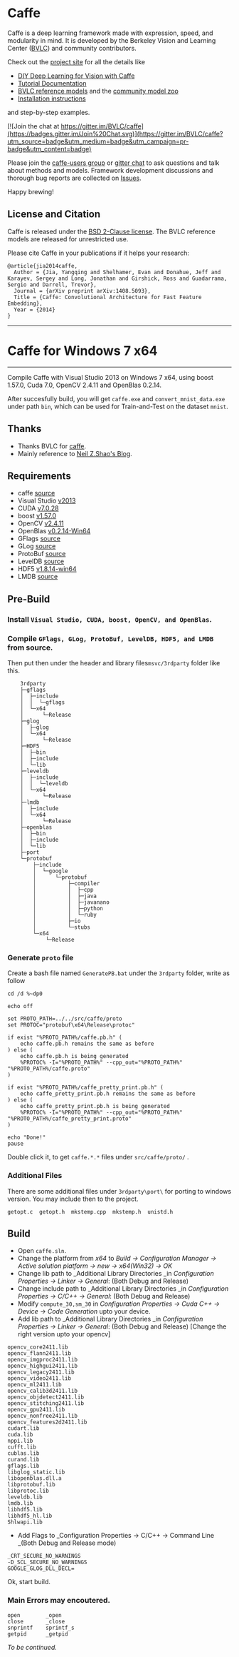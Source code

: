 # Caffe

Caffe is a deep learning framework made with expression, speed, and modularity in mind.
It is developed by the Berkeley Vision and Learning Center ([BVLC](http://bvlc.eecs.berkeley.edu)) and community contributors.

Check out the [project site](http://caffe.berkeleyvision.org) for all the details like

- [DIY Deep Learning for Vision with Caffe](https://docs.google.com/presentation/d/1UeKXVgRvvxg9OUdh_UiC5G71UMscNPlvArsWER41PsU/edit#slide=id.p)
- [Tutorial Documentation](http://caffe.berkeleyvision.org/tutorial/)
- [BVLC reference models](http://caffe.berkeleyvision.org/model_zoo.html) and the [community model zoo](https://github.com/BVLC/caffe/wiki/Model-Zoo)
- [Installation instructions](http://caffe.berkeleyvision.org/installation.html)

and step-by-step examples.

[![Join the chat at https://gitter.im/BVLC/caffe](https://badges.gitter.im/Join%20Chat.svg)](https://gitter.im/BVLC/caffe?utm_source=badge&utm_medium=badge&utm_campaign=pr-badge&utm_content=badge)

Please join the [caffe-users group](https://groups.google.com/forum/#!forum/caffe-users) or [gitter chat](https://gitter.im/BVLC/caffe) to ask questions and talk about methods and models.
Framework development discussions and thorough bug reports are collected on [Issues](https://github.com/BVLC/caffe/issues).

Happy brewing!

## License and Citation

Caffe is released under the [BSD 2-Clause license](https://github.com/BVLC/caffe/blob/master/LICENSE).
The BVLC reference models are released for unrestricted use.

Please cite Caffe in your publications if it helps your research:

    @article{jia2014caffe,
      Author = {Jia, Yangqing and Shelhamer, Evan and Donahue, Jeff and Karayev, Sergey and Long, Jonathan and Girshick, Ross and Guadarrama, Sergio and Darrell, Trevor},
      Journal = {arXiv preprint arXiv:1408.5093},
      Title = {Caffe: Convolutional Architecture for Fast Feature Embedding},
      Year = {2014}
    }
___
# Caffe for Windows 7 x64
___

Compile Caffe with Visual Studio 2013 on Windows 7 x64, using boost 1.57.0, Cuda 7.0, OpenCV 2.4.11 and OpenBlas 0.2.14.  

After succesfully build, you will get `caffe.exe` and `convert_mnist_data.exe` under path `bin`, which can be used for Train-and-Test on the dataset `mnist`.

## Thanks
* Thanks BVLC for [caffe](https://initialneil.wordpress.com/2015/01/11/build-caffe-in-windows-with-visual-studio-2013-cuda-6-5-opencv-2-4-9/).
* Mainly reference to [Neil Z.Shao's Blog](https://initialneil.wordpress.com/2015/01/11/build-caffe-in-windows-with-visual-studio-2013-cuda-6-5-opencv-2-4-9/).

## Requirements
* caffe [source](https://github.com/BVLC/caffe)
* Visual Studio [v2013]()
* CUDA [v7.0.28](http://developer.download.nvidia.com/compute/cuda/7_0/Prod/local_installers/cuda_7.0.28_windows.exe)
* boost [v1.57.0](http://jaist.dl.sourceforge.net/project/boost/boost/1.57.0/boost_1_57_0.zip)
* OpenCV [v2.4.11](http://jaist.dl.sourceforge.net/project/opencvlibrary/opencv-win/2.4.11/opencv-2.4.11.exe)
* OpenBlas [v0.2.14-Win64](http://ncu.dl.sourceforge.net/project/openblas/v0.2.14/OpenBLAS-v0.2.14-Win64-int64.zip)
* GFlags [source]()
* GLog [source]()
* ProtoBuf [source]()
* LevelDB [source]()
* HDF5 [v1.8.14-win64](http://www.hdfgroup.org/ftp/HDF5/current/bin/windows/extra/hdf5-1.8.14-win64-vs2013-shared.zip)
* LMDB [source]()


## Pre-Build
### Install `Visual Studio, CUDA, boost, OpenCV, and OpenBlas`. 

### Compile `GFlags, GLog, ProtoBuf, LevelDB, HDF5, and LMDB` from source. 
Then put then under the  header and library files`msvc/3rdparty` folder like this.

```
	3rdparty
	├─gflags
	│  ├─include
	│  │  └─gflags
	│  └─x64
	│      └─Release
	├─glog
	│  ├─glog
	│  └─x64
	│      └─Release
	├─HDF5
	│  ├─bin
	│  ├─include
	│  └─lib
	├─leveldb
	│  ├─include
	│  │  └─leveldb
	│  └─x64
	│      └─Release
	├─lmdb
	│  ├─include
	│  └─x64
	│      └─Release
	├─openblas
	│  ├─bin
	│  ├─include
	│  └─lib
	├─port
	└─protobuf
	    ├─include
	    │  └─google
	    │      └─protobuf
	    │          ├─compiler
	    │          │  ├─cpp
	    │          │  ├─java
	    │          │  ├─javanano
	    │          │  ├─python
	    │          │  └─ruby
	    │          ├─io
	    │          └─stubs
	    └─x64
	        └─Release

```

### Generate `proto` file
Create a bash file named `GeneratePB.bat` under the `3rdparty` folder, write as follow 

``` 
cd /d %~dp0

echo off

set PROTO_PATH=../../src/caffe/proto
set PROTOC="protobuf\x64\Release\protoc"

if exist "%PROTO_PATH%/caffe.pb.h" (
    echo caffe.pb.h remains the same as before
) else (
    echo caffe.pb.h is being generated
    %PROTOC% -I="%PROTO_PATH%" --cpp_out="%PROTO_PATH%" "%PROTO_PATH%/caffe.proto"
)

if exist "%PROTO_PATH%/caffe_pretty_print.pb.h" (
    echo caffe_pretty_print.pb.h remains the same as before
) else (
    echo caffe_pretty_print.pb.h is being generated
    %PROTOC% -I="%PROTO_PATH%" --cpp_out="%PROTO_PATH%" "%PROTO_PATH%/caffe_pretty_print.proto"
)

echo "Done!"
pause

```

Double click it, to get `caffe.*.*` files under `src/caffe/proto/` .

### Additional Files
There are some additional files under `3rdparty\port\` for porting to windows version. You may include then to the project.
```
getopt.c  getopt.h  mkstemp.cpp  mkstemp.h  unistd.h
```

## Build
* Open `caffe.sln`.
* Change the platform from _x64_ to _Build -> Configuration Manager -> Active solution platform -> new -> x64(Win32) -> OK_
* Change lib path to _Additional Library Directories _in _Configuration Properties -> Linker -> General_: (Both Debug and Release)
* Change include path to _Additional Library Directories _in _Configuration Properties -> C/C++ -> General_: (Both Debug and Release)
* Modify `compute_30,sm_30` in _Configuration Properties -> Cuda C++ -> Device -> Code Generation_ upto your device.
* Add lib path to _Additional Library Directories _in _Configuration Properties -> Linker -> General_: (Both Debug and Release) [Change the right version upto your opencv]

```
opencv_core2411.lib
opencv_flann2411.lib
opencv_imgproc2411.lib
opencv_highgui2411.lib
opencv_legacy2411.lib
opencv_video2411.lib
opencv_ml2411.lib
opencv_calib3d2411.lib
opencv_objdetect2411.lib
opencv_stitching2411.lib
opencv_gpu2411.lib
opencv_nonfree2411.lib
opencv_features2d2411.lib
cudart.lib
cuda.lib
nppi.lib
cufft.lib
cublas.lib
curand.lib
gflags.lib
libglog_static.lib
libopenblas.dll.a
libprotobuf.lib
libprotoc.lib
leveldb.lib
lmdb.lib
libhdf5.lib
libhdf5_hl.lib
Shlwapi.lib

```
* Add Flags to _Configuration Properties -> C/C++ -> Command Line _(Both Debug and Release mode) 

```
_CRT_SECURE_NO_WARNINGS
-D_SCL_SECURE_NO_WARNINGS
GOOGLE_GLOG_DLL_DECL=
```

Ok, start build.

### Main Errors may encoutered.

```
open		_open
close		_close
snprintf	sprintf_s
getpid		_getpid
```
_To be continued._
